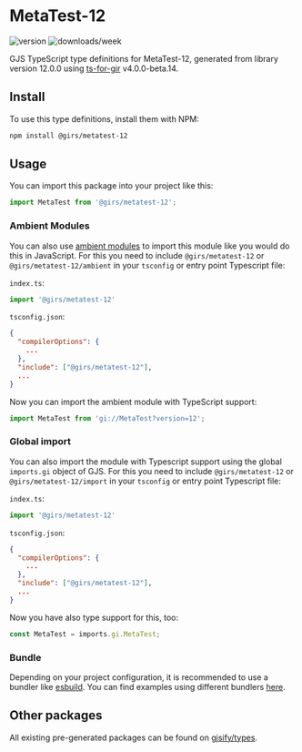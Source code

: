 
# MetaTest-12

![version](https://img.shields.io/npm/v/@girs/metatest-12)
![downloads/week](https://img.shields.io/npm/dw/@girs/metatest-12)


GJS TypeScript type definitions for MetaTest-12, generated from library version 12.0.0 using [ts-for-gir](https://github.com/gjsify/ts-for-gir) v4.0.0-beta.14.


## Install

To use this type definitions, install them with NPM:
```bash
npm install @girs/metatest-12
```

## Usage

You can import this package into your project like this:
```ts
import MetaTest from '@girs/metatest-12';
```

### Ambient Modules

You can also use [ambient modules](https://github.com/gjsify/ts-for-gir/tree/main/packages/cli#ambient-modules) to import this module like you would do this in JavaScript.
For this you need to include `@girs/metatest-12` or `@girs/metatest-12/ambient` in your `tsconfig` or entry point Typescript file:

`index.ts`:
```ts
import '@girs/metatest-12'
```

`tsconfig.json`:
```json
{
  "compilerOptions": {
    ...
  },
  "include": ["@girs/metatest-12"],
  ...
}
```

Now you can import the ambient module with TypeScript support: 

```ts
import MetaTest from 'gi://MetaTest?version=12';
```

### Global import

You can also import the module with Typescript support using the global `imports.gi` object of GJS.
For this you need to include `@girs/metatest-12` or `@girs/metatest-12/import` in your `tsconfig` or entry point Typescript file:

`index.ts`:
```ts
import '@girs/metatest-12'
```

`tsconfig.json`:
```json
{
  "compilerOptions": {
    ...
  },
  "include": ["@girs/metatest-12"],
  ...
}
```

Now you have also type support for this, too:

```ts
const MetaTest = imports.gi.MetaTest;
```

### Bundle

Depending on your project configuration, it is recommended to use a bundler like [esbuild](https://esbuild.github.io/). You can find examples using different bundlers [here](https://github.com/gjsify/ts-for-gir/tree/main/examples).

## Other packages

All existing pre-generated packages can be found on [gjsify/types](https://github.com/gjsify/types).

